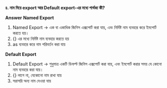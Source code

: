 **৪. নাম দিয়ে export আর Default export-এর মধ্যে পার্থক্য কী?**

**Answer**
**Named Export**
1. Named Export → এক বা একাধিক জিনিস এক্সপোর্ট করা যায়, এবং নির্দিষ্ট নাম ব্যবহার করে ইমপোর্ট করতে হয়।
2. {} এর মধ্যে নির্দিষ্ট নাম ব্যবহার করতে হয়
3. as ব্যবহার করে নাম পরিবর্তন করা যায়	


**Default Export**
1. Default Export → শুধুমাত্র একটি ডিফল্ট জিনিস এক্সপোর্ট করা যায়, এবং ইমপোর্ট করার সময় যে কোনো নাম ব্যবহার করা যায়।
2. {} লাগে না, যেকোনো নাম রাখা যায়
3. সরাসরি অন্য নাম দেওয়া যায়



